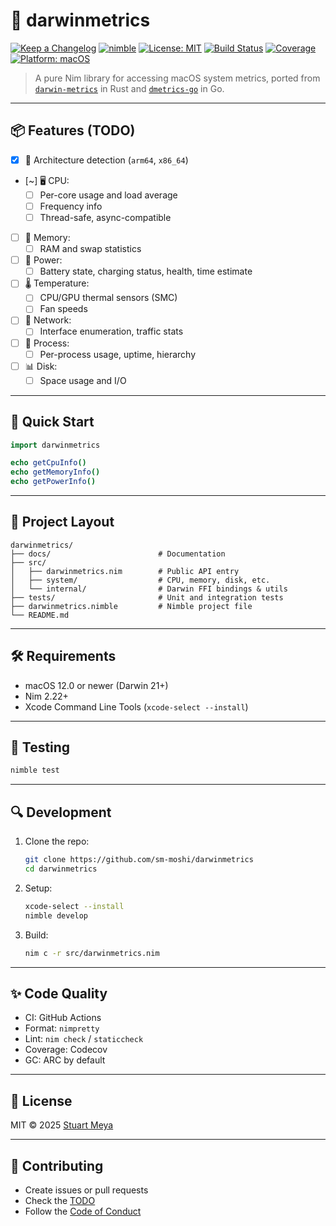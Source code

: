 # 🐹 darwinmetrics

[![Keep a Changelog](https://img.shields.io/badge/changelog-Keep%20a%20Changelog-%23E05735)](docs/CHANGELOG.md)
[![nimble](https://img.shields.io/badge/nimble-develop-orange)](https://github.com/sm-moshi/darwinmetrics)
[![License: MIT](https://img.shields.io/badge/License-MIT-blue.svg)](LICENSE)
[![Build Status](https://github.com/sm-moshi/darwinmetrics/actions/workflows/build.yml/badge.svg?branch=main)](https://github.com/sm-moshi/darwinmetrics/actions/workflows/build.yml)
[![Coverage](https://codecov.io/gh/sm-moshi/darwinmetrics/branch/main/graph/badge.svg)](https://codecov.io/gh/sm-moshi/darwinmetrics)
[![Platform: macOS](https://img.shields.io/badge/platform-macOS%20(Darwin)-lightgrey.svg)](#)

> A pure Nim library for accessing macOS system metrics, ported from [`darwin-metrics`](https://github.com/sm-moshi/darwin-metrics) in Rust and [`dmetrics-go`](https://github.com/sm-moshi/dmetrics-go) in Go.

---

## 📦 Features (TODO)

- [x] 🧠 Architecture detection (`arm64`, `x86_64`)
- [~] 🖥️ CPU:
  - [ ] Per-core usage and load average
  - [ ] Frequency info
  - [ ] Thread-safe, async-compatible
- [ ] 💾 Memory:
  - [ ] RAM and swap statistics
- [ ] 🔋 Power:
  - [ ] Battery state, charging status, health, time estimate
- [ ] 🌡️ Temperature:
  - [ ] CPU/GPU thermal sensors (SMC)
  - [ ] Fan speeds
- [ ] 📡 Network:
  - [ ] Interface enumeration, traffic stats
- [ ] 🧵 Process:
  - [ ] Per-process usage, uptime, hierarchy
- [ ] 📊 Disk:
  - [ ] Space usage and I/O

---

## 🚀 Quick Start

```nim
import darwinmetrics

echo getCpuInfo()
echo getMemoryInfo()
echo getPowerInfo()
```

---

## 📁 Project Layout

```
darwinmetrics/
├── docs/                        # Documentation
├── src/
│   ├── darwinmetrics.nim        # Public API entry
│   ├── system/                  # CPU, memory, disk, etc.
│   └── internal/                # Darwin FFI bindings & utils
├── tests/                       # Unit and integration tests
├── darwinmetrics.nimble         # Nimble project file
└── README.md
```

---

## 🛠 Requirements

- macOS 12.0 or newer (Darwin 21+)
- Nim 2.22+
- Xcode Command Line Tools (`xcode-select --install`)

---

## 🧪 Testing

```bash
nimble test
```

---

## 🔍 Development

1. Clone the repo:

    ```sh
    git clone https://github.com/sm-moshi/darwinmetrics
    cd darwinmetrics
    ```

2. Setup:

    ```sh
    xcode-select --install
    nimble develop
    ```

3. Build:

    ```sh
    nim c -r src/darwinmetrics.nim
    ```

---

## ✨ Code Quality

- CI: GitHub Actions
- Format: `nimpretty`
- Lint: `nim check` / `staticcheck`
- Coverage: Codecov
- GC: ARC by default

---

## 📜 License

MIT © 2025 [Stuart Meya](https://github.com/sm-moshi)

---

## 🤝 Contributing

- Create issues or pull requests
- Check the [TODO](docs/TODO.md)
- Follow the [Code of Conduct](docs/CODE_OF_CONDUCT.md)
